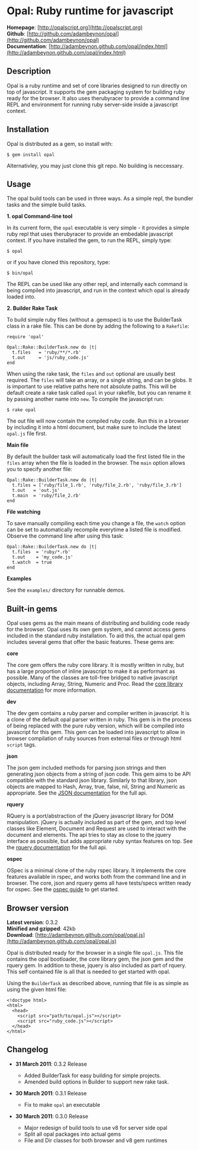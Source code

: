 Opal: Ruby runtime for javascript
=================================

**Homepage**:      [http://opalscript.org](http://opalscript.org)  
**Github**:        [http://github.com/adambeynon/opal](http://github.com/adambeynon/opal)  
**Documentation**: [http://adambeynon.github.com/opal/index.html](http://adambeynon.github.com/opal/index.html)  

Description
-----------

Opal is a ruby runtime and set of core libraries designed to run
directly on top of javascript. It supports the gem packaging system for
building ruby ready for the browser. It also uses therubyracer to
provide a command line REPL and environment for running ruby server-side
inside a javascript context.

Installation
------------

Opal is distributed as a gem, so install with:

    $ gem install opal

Alternativley, you may just clone this git repo. No building is
neccessary.

Usage
-----

The opal build tools can be used in three ways. As a simple repl, the
bundler tasks and the simple build tasks.

**1. opal Command-line tool**

In its current form, the `opal` executable is very simple - it provides
a simple ruby repl that uses therubyracer to provide an embedable
javascript context. If you have installed the gem, to run the REPL,
simply type:

    $ opal

or if you have cloned this repository, type:

    $ bin/opal

The REPL can be used like any other repl, and internally each command is
being compiled into javascript, and run in the context which opal is
already loaded into.

**2. Builder Rake Task**

To build simple ruby files (without a .gemspec) is to use the
BuilderTask class in a rake file. This can be done by adding the
following to a `Rakefile`:

    require 'opal'

    Opal::Rake::BuilderTask.new do |t|
      t.files   = 'ruby/**/*.rb'
      t.out     = 'js/ruby_code.js'
    end

When using the rake task, the `files` and `out` optional are usually
best required. The `files` will take an array, or a single string, and
can be globs. It is important to use relative paths here not absolute
paths. This will be default create a rake task called `opal` in your
rakefile, but you can rename it by passing another name into `new`. To
compile the javascript run:

    $ rake opal

The out file will now contain the compiled ruby code. Run this in a
browser by including it into a html document, but make sure to include
the latest `opal.js` file first.

**Main file**

By default the builder task will automatically load the first listed
file in the `files` array when the file is loaded in the browser. The
`main` option allows you to specify another file:

    Opal::Rake::BuilderTask.new do |t|
      t.files = ['ruby/file_1.rb', 'ruby/file_2.rb', 'ruby/file_3.rb']
      t.out   = 'out.js'
      t.main  = 'ruby/file_2.rb'
    end

**File watching**

To save manually compiling each time you change a file, the `watch`
option can be set to automatically recompile everytime a listed file is
modified. Observe the command line after using this task:

    Opal::Rake::BuilderTask.new do |t|
      t.files  = 'ruby/*.rb'
      t.out    = 'my_code.js'
      t.watch  = true
    end

**Examples**

See the `examples/` directory for runnable demos.

Built-in gems
------------

Opal uses gems as the main means of distributing and building code ready
for the browser. Opal uses its own gem system, and cannot access gems
included in the standard ruby installation. To aid this, the actual opal
gem includes several gems that offer the basic features. These gems are:

**core**

The core gem offers the ruby core library. It is mostly written in ruby,
but has a large proportion of inline javascript to make it as performant
as possible. Many of the classes are toll-free bridged to native
javascript objects, including Array, String, Numeric and Proc. Read the
[core library documentation](http://adambeynon.github.com/opal/gems/core/index.html)
for more information.

**dev**

The dev gem contains a ruby parser and compiler written in javascript.
It is a clone of the default opal parser written in ruby. This gem is in
the process of being replaced with the pure ruby version, which will be
compiled into javascript for this gem. This gem can be loaded into
javascript to allow in browser compilation of ruby sources from external
files or through html `script` tags.

**json**

The json gem included methods for parsing json strings and then
generating json objects from a string of json code. This gem aims to be
API compatible with the standard json library. Similarly to that
library, json objects are mapped to Hash, Array, true, false, nil,
String and Numeric as appropriate. See the
[JSON documentation](http://adambeynon.github.com/opal/gems/json/index.html)
for the full api.

**rquery**

RQuery is a port/abstraction of the jQuery javascript library for DOM
manipulation. jQuery is actually included as part of the gem, and top
level classes like Element, Document and Request are used to interact
with the document and elements. The api tries to stay as close to the
jquery interface as possible, but adds appropriate ruby syntax features
on top. See the [rquery documentation](http://adambeynon.github.com/opal/gems/rquery/index.html)
for the full api.

**ospec**

OSpec is a minimal clone of the ruby rspec library. It implements the
core features available in rspec, and works both from the command line
and in browser. The core, json and rquery gems all have tests/specs
written ready for ospec. See the [ospec guide](http://adambeynon.github.com/opal/gems/ospec/index.html)
to get started.

Browser version
---------------

**Latest version**:          0.3.2  
**Minified and gzipped**:    42kb  
**Download**:
[http://adambeynon.github.com/opal/opal.js](http://adambeynon.github.com/opal/opal.js)  

Opal is distributed ready for the browser in a single file `opal.js`.
This file contains the opal bootloader, the core library gem, the json
gem and the rquery gem. In addition to these, jquery is also included as
part of rquery. This self contained file is all that is needed to get
started with opal.

Using the `BuilderTask` as described above, running that file is as
simple as using the given html file:

    <!doctype html>
    <html>
      <head>
        <script src="path/to/opal.js"></script>
        <script src="ruby_code.js"></script>
      </head>
    </html>

Changelog
---------

- **31 March 2011**: 0.3.2 Release
    - Added BuilderTask for easy building for simple projects.
    - Amended build options in Builder to support new rake task.

- **30 March 2011**: 0.3.1 Release
    - Fix to make `opal` an executable

- **30 March 2011**: 0.3.0 Release
    - Major redesign of build tools to use v8 for server side opal
    - Split all opal packages into actual gems
    - File and Dir classes for both browser and v8 gem runtimes

